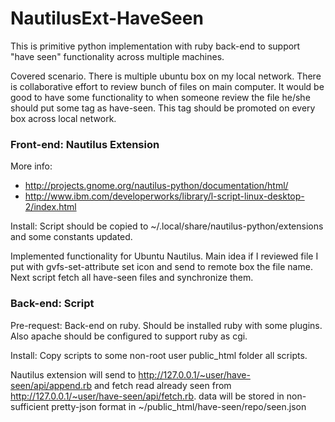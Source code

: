 NautilusExt-HaveSeen
====================

This is primitive python implementation with ruby back-end to support "have seen" functionality across multiple machines.

Covered scenario. There is multiple ubuntu box on my local network. There is collaborative effort to review bunch of files on main computer. 
It would be good to have some functionality to when someone review the file he/she should put some tag as have-seen. This tag should be promoted on every box across local network.

### Front-end: Nautilus Extension

More info: 
* http://projects.gnome.org/nautilus-python/documentation/html/
* http://www.ibm.com/developerworks/library/l-script-linux-desktop-2/index.html

Install: Script should be copied to ~/.local/share/nautilus-python/extensions and some constants updated.

Implemented functionality for Ubuntu Nautilus. Main idea if I reviewed file I put with gvfs-set-attribute set icon and send to remote box the file name. Next script fetch all have-seen files and synchronize them.

### Back-end: Script

Pre-request: Back-end on ruby. Should be installed ruby with some plugins. Also apache should be configured to support ruby as cgi.

Install: Copy scripts to some non-root user public_html folder all scripts. 

Nautilus extension will send to http://127.0.0.1/~user/have-seen/api/append.rb and fetch read already seen from http://127.0.0.1/~user/have-seen/api/fetch.rb. data will be stored in non-sufficient pretty-json format in ~/public_html/have-seen/repo/seen.json
